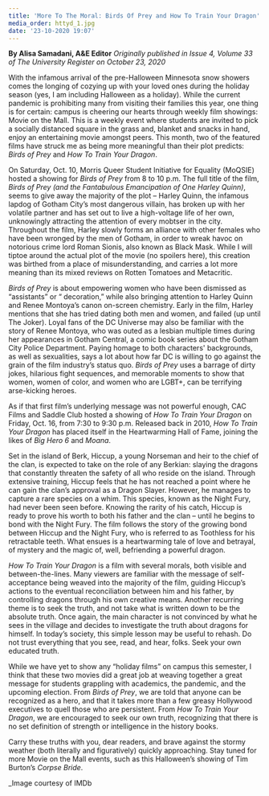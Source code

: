 ```yaml
---
title: 'More To The Moral: Birds Of Prey and How To Train Your Dragon'
media_order: httyd_1.jpg
date: '23-10-2020 19:07'
---
```


**By Alisa Samadani, A&E Editor** _Originally published in Issue 4, Volume 33 of The University Register on October 23, 2020_

With the infamous arrival of the pre-Halloween Minnesota snow showers comes the longing of cozying up with your loved ones during the holiday season (yes, I am including Halloween as a holiday). While the current pandemic is prohibiting many from visiting their families this year, one thing is for certain: campus is cheering our hearts through weekly film showings: Movie on the Mall. This is a weekly event where students are invited to pick a socially distanced square in the grass and, blanket and snacks in hand, enjoy an entertaining movie amongst peers. This month, two of the featured films have struck me as being more meaningful than their plot predicts: _Birds of Prey_ and _How To Train Your Dragon_.

On Saturday, Oct. 10, Morris Queer Student Initiative for Equality (MoQSIE) hosted a showing for _Birds of Prey_ from 8 to 10 p.m. The full title of the film, _Birds of Prey (and the Fantabulous Emancipation of One Harley Quinn)_, seems to give away the majority of the plot – Harley Quinn, the infamous lapdog of Gotham City’s most dangerous villain, has broken up with her volatile partner and has set out to live a high-voltage life of her own, unknowingly attracting the attention of every mobtser in the city. Throughout the film, Harley slowly forms an alliance with other females who have been wronged by the men of Gotham, in order to wreak havoc on notorious crime lord Roman Sionis, also known as Black Mask. While I will tiptoe around the actual plot of the movie (no spoilers here), this creation was birthed from a place of misunderstanding, and carries a lot more meaning than its mixed reviews on Rotten Tomatoes and Metacritic. 

_Birds of Prey_ is about empowering women who have been dismissed as “assistants” or “ decoration,” while also bringing attention to Harley Quinn and Renee Montoya’s canon on-screen chemistry. Early in the film, Harley mentions that she has tried dating both men and women, and failed (up until The Joker). Loyal fans of the DC Universe may also be familiar with the story of Renee Montoya, who was outed as a lesbian multiple times during her appearances in Gotham Central, a comic book series about the Gotham City Police Department. Paying homage to both characters' backgrounds, as well as sexualities, says a lot about how far DC is willing to go against the grain of the film industry’s status quo. _Birds of Prey_ uses a barrage of dirty jokes, hilarious fight sequences, and memorable moments to show that women, women of color, and women who are LGBT+, can be terrifying arse-kicking heroes.

As if that first film’s underlying message was not powerful enough, CAC Films and Saddle Club hosted a showing of _How To Train Your Dragon_ on Friday, Oct. 16, from 7:30 to 9:30 p.m. Released back in 2010, _How To Train Your Dragon_ has placed itself in the Heartwarming Hall of Fame, joining the likes of _Big Hero 6_ and _Moana_. 

Set in the island of Berk, Hiccup, a young Norseman and heir to the chief of the clan, is expected to take on the role of any Berkian: slaying the dragons that constantly threaten the safety of all who reside on the island. Through extensive training, Hiccup feels that he has not reached a point where he can gain the clan’s approval as a Dragon Slayer. However, he manages to capture a rare species on a whim. This species, known as the Night Fury, had never been seen before. Knowing the rarity of his catch, Hiccup is ready to prove his worth to both his father and the clan – until he begins to bond with the Night Fury. The film follows the story of the growing bond between Hiccup and the Night Fury, who is referred to as  Toothless for his retractable teeth. What ensues is a heartwarming tale of love and betrayal, of mystery and the magic of, well, befriending a powerful dragon. 

_How To Train Your Dragon_ is a film with several morals, both visible and between-the-lines. Many viewers are familiar with the message of self-acceptance being weaved into the majority of the film, guiding Hiccup’s actions to the eventual reconciliation between him and his father, by controlling dragons through his own creative means. Another recurring theme is to seek the truth, and not take what is written down to be the absolute truth. Once again, the main character is not convinced by what he sees in the village and decides to investigate the truth about dragons for himself.  In today’s society, this simple lesson may be useful to rehash. Do not trust everything that you see, read, and hear, folks. Seek your own educated truth.

While we have yet to show any “holiday films” on campus this semester, I think that these two movies did a great job at weaving together a great message for students grappling with academics, the pandemic, and the upcoming election. From _Birds of Prey_, we are told that anyone can be recognized as a hero, and that it takes more than a few greasy Hollywood executives to quell those who are persistent. From _How To Train Your Dragon_, we are encouraged to seek our own truth, recognizing that there is no set definition of strength or intelligence in the history books. 

Carry these truths with you, dear readers, and brave against the stormy weather (both literally and figuratively) quickly approaching. Stay tuned for more Movie on the Mall events, such as this Halloween’s showing of Tim Burton’s _Corpse Bride_.

_Image courtesy of IMDb
